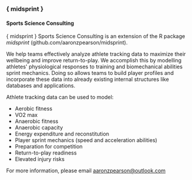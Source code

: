 ### { midsprint }
#### Sports Science Consulting

{ midsprint } Sports Science Consulting is an extension of the R package *midsprint* (github.com/aaronzpearson/midsprint). 

We help teams effectively analyze athlete tracking data to maximize their wellbeing and improve return-to-play. We accomplish this by modelling athletes' physiological responses to training and biomechanical abilities sprint mechanics. Doing so allows teams to build player profiles and incorporate these data into already existing internal structures like databases and applications.

Athlete tracking data can be used to model:
- Aerobic fitness
- VO2 max
- Anaerobic fitness
- Anaerobic capacity
- Energy expenditure and reconstitution
- Player sprint mechanics (speed and acceleration abilities)
- Preparation for competition
- Return-to-play readiness
- Elevated injury risks

For more information, please email aaronzpearson@outlook.com
